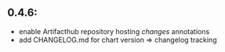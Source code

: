 0.4.6:
------
- enable Artifacthub repository hosting *changes* annotations
- add CHANGELOG.md for chart version => changelog tracking

